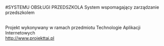#SYSTEMU OBSŁUGI PRZEDSZKOLA
System wspomagający zarządzanie przedszkolem<br><br> 

Projekt wykonywany w ramach przedmiotu Technologie Aplikacji Internetowych<br>
http://www.projekttai.pl

